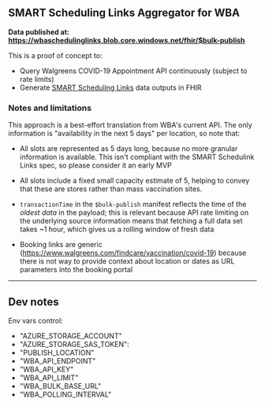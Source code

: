 ## SMART Scheduling Links Aggregator for WBA

**Data published at: https://wbaschedulinglinks.blob.core.windows.net/fhir/$bulk-publish**

This is a proof of concept to:

* Query Walgreens COVID-19 Appointment API continuously (subject to rate limits)
* Generate [SMART Scheduling Links](https://github.com/smart-on-fhir/smart-scheduling-links) data outputs in FHIR

### Notes and limitations

This approach is a best-effort translation from WBA's current API. The only information is "availability in the next 5 days" per location, so note that:

* All slots are represented as 5 days long, because no more granular information is available. This isn't compliant with the SMART Schedulink Links spec, so please consider it an early MVP

* All slots include a fixed small capacity estimate of 5, helping to convey that these are stores rather than mass vaccination sites.

* `transactionTime` in the `$bulk-publish` manifest reflects the time of the *oldest data* in the payload; this is relevant because API rate limiting on the underlying source information means that fetching a full data set takes ~1 hour, which gives us a rolling window of fresh data

* Booking links are generic (https://www.walgreens.com/findcare/vaccination/covid-19) because there is not way to provide context about location or dates as URL parameters into the booking portal

---

## Dev notes

Env vars control:


* "AZURE_STORAGE_ACCOUNT"
* "AZURE_STORAGE_SAS_TOKEN":
* "PUBLISH_LOCATION"
* "WBA_API_ENDPOINT"
* "WBA_API_KEY"
* "WBA_API_LIMIT"
* "WBA_BULK_BASE_URL"
* "WBA_POLLING_INTERVAL"
